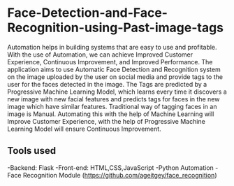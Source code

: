 # Face-Detection-and-Face-Recognition-using-Past-image-tags

Automation helps in building systems that are easy to use and profitable. With the use of Automation, we can achieve Improved Customer Experience, Continuous Improvement, and Improved Performance. The application aims to use Automatic Face Detection and Recognition system on the image uploaded by the user on social media and provide tags to the user for the faces detected in the image. The Tags are predicted by a Progressive Machine Learning Model, which learns every time it discovers a new image with new facial features and predicts tags for faces in the new image which have similar features. Traditional way of tagging faces in an image is Manual. Automating this with the help of Machine Learning will Improve Customer Experience, with the help of Progressive Machine Learning Model will ensure Continuous Improvement.
## Tools used
-Backend: Flask
-Front-end: HTML,CSS,JavaScript
-Python Automation
-Face Recognition Module (https://github.com/ageitgey/face_recognition)
